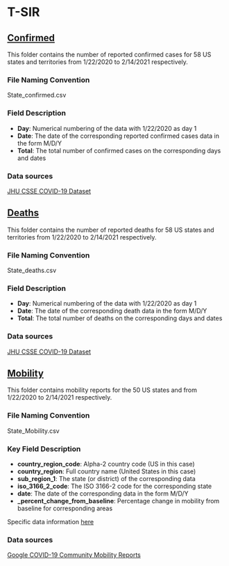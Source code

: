 # T-SIR
## [Confirmed](https://github.com/HuangDerek/TSIR/tree/main/Confirmed)

This folder contains the number of reported confirmed cases for 58 US states and territories from 1/22/2020 to 2/14/2021 respectively.

### File Naming Convention
State_confirmed.csv

### Field Description
* <b>Day</b>: Numerical numbering of the data with 1/22/2020 as day 1
* <b>Date</b>: The date of the corresponding reported confirmed cases data in the form M/D/Y
* <b>Total</b>: The total number of confirmed cases on the corresponding days and dates

### Data sources
[JHU CSSE COVID-19 Dataset](https://github.com/CSSEGISandData/COVID-19/tree/master/csse_covid_19_data#daily-reports-csse_covid_19_daily_reports)

## [Deaths](https://github.com/HuangDerek/TSIR/tree/main/Deaths)

This folder contains the number of reported deaths for 58 US states and territories from 1/22/2020 to 2/14/2021 respectively.

### File Naming Convention
State_deaths.csv

### Field Description
* <b>Day</b>: Numerical numbering of the data with 1/22/2020 as day 1
* <b>Date</b>: The date of the corresponding death data in the form M/D/Y
* <b>Total</b>: The total number of deaths on the corresponding days and dates

### Data sources
[JHU CSSE COVID-19 Dataset](https://github.com/CSSEGISandData/COVID-19/tree/master/csse_covid_19_data#daily-reports-csse_covid_19_daily_reports)

## [Mobility](https://github.com/HuangDerek/TSIR/tree/main/Mobility)

This folder contains mobility reports for the 50 US states and  from 1/22/2020 to 2/14/2021 respectively.

### File Naming Convention
State_Mobility.csv

### Key Field Description
* <b>country_region_code</b>: Alpha-2 country code (US in this case)
* <b>country_region</b>: Full country name (United States in this case)
* <b>sub_region_1</b>: The state (or district) of the corresponding data
* <b>iso_3166_2_code</b>: The ISO 3166-2 code for the corresponding state
* <b>date</b>: The date of the corresponding data in the form M/D/Y
* <b>_percent_change_from_baseline</b>: Percentage change in mobility from baseline for corresponding areas

Specific data information [here](https://www.google.com/covid19/mobility/data_documentation.html?hl=en)

### Data sources
[Google COVID-19 Community Mobility Reports](https://www.google.com/covid19/mobility/)
